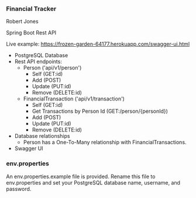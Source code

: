 ### Financial Tracker
Robert Jones

Spring Boot Rest API

Live example: https://frozen-garden-64177.herokuapp.com/swagger-ui.html

 - PostgreSQL Database
 - Rest API endpoints:
   - Person ('api/v1/person')
     - Self (GET:id) 
     - Add (POST)
     - Update (PUT:id)
     - Remove (DELETE:id)
   - FinancialTransaction ('api/v1/transaction')
     - Self (GET:id)
     - Get Transactions by Person Id (GET:/person/{personId})
     - Add (POST)
     - Update (PUT:id)
     - Remove (DELETE:id)
 - Database relationships
   - Person has a One-To-Many relationship with FinancialTransactions.
 - Swagger UI


### env.properties
An env.properties.example file is provided. Rename this file to env.properties and set your PostgreSQL database name, username, and password.